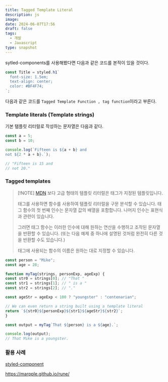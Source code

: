 ```yaml
---
title: Tagged Template Literal
description: js
image: 
date: 2024-06-07T17:56
draft: false
tags:
  - 개발
  - Javascript
type: snapshot
---
```


sytled-components를 사용해봤다면 다음과 같은 코드를 본적이 있을 것이다.

```js
const Title = styled.h1`
  font-size: 1.5em;
  text-align: center;
  color: #BF4F74;
`;
```

다음과 같은 코드를 `Tagged Template Function , tag function`이라고 부른다.

### Template literals (Template strings)

기본 탬플릿 리터럴로 작성하는 문자열은 다음과 같다.

```js
const a = 5;
const b = 10;

console.log(`Fifteen is ${a + b} and
not ${2 * a + b}.`);

// "Fifteen is 15 and
// not 20."
```


### Tagged templates

> [!NOTE] [MDN](https://developer.mozilla.org/en-US/docs/Web/JavaScript/Reference/Template_literals#tagged_templates)
> 보다 고급 형태의 템플릿 리터럴은 태그가 지정된 템플릿입니다.  
> 
> 태그를 사용하면 함수를 사용하여 템플릿 리터럴을 구문 분석할 수 있습니다. 태그 함수의 첫 번째 인수는 문자열 값의 배열을 포함합니다. 나머지 인수는 표현식과 관련이 있습니다.  
> 
> 그러면 태그 함수는 이러한 인수에 대해 원하는 연산을 수행하고 조작된 문자열을 반환할 수 있습니다. (또는 다음 예제 중 하나에 설명된 것처럼 완전히 다른 것을 반환할 수도 있습니다.)  
> 
> 태그에 사용되는 함수의 이름은 원하는 대로 지정할 수 있습니다.
> 


  ```js
const person = "Mike";
const age = 28;

function myTag(strings, personExp, ageExp) {
  const str0 = strings[0]; // "That "
  const str1 = strings[1]; // " is a "
  const str2 = strings[2]; // "."

  const ageStr = ageExp < 100 ? "youngster" : "centenarian";

  // We can even return a string built using a template literal
  return `${str0}${personExp}${str1}${ageStr}${str2}`;
}

const output = myTag`That ${person} is a ${age}.`;

console.log(output);
// That Mike is a youngster.
```

  
### 활용 사례

[styled-component](https://styled-components.com/)

https://marpple.github.io/rune/

